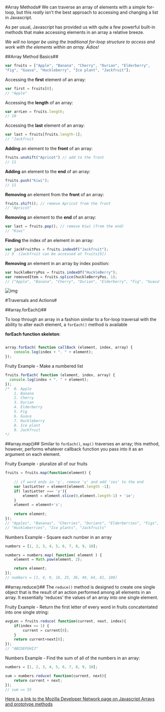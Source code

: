 #Array Methods#
We can traverse an array of elements with a simple for-loop, but this *really* isn't the best approach to accessing and changing a list in Javascript.

As per usual, Javascript has provided us with quite a few powerful built-in methods that make accessing elements in an array a relative breeze.

*We will no longer be using the traditional for-loop structure to access and work with the elements within an array.  Adios!*

##Array Method Basics##

```javascript
var fruits = ["Apple", "Banana", "Cherry", "Durian", "Elderberry", 
"Fig", "Guava", "Huckleberry", "Ice plant", "Jackfruit"];
```

Accessing the **first** element of an array:  

```javascript
var first = fruits[0];
// "Apple"
```

Accessing the **length** of an array:

```javascript
var arrLen = fruits.length;
// 10
```
Accessing the **last** element of an array:  

```javascript
var last = fruits[fruits.length-1];
// "Jackfruit
```
**Adding** an element to the **front** of an array:

```javascript
fruits.unshift("Apricot") // add to the front
// 11
```

**Adding** an element to the **end** of an array:  

```javascript
fruits.push("Kiwi");
// 11
``` 

**Removing** an element from the **front** of an array:

```javascript
fruits.shift(); // remove Apricot from the front
// "Apricot"
```

**Removing** an element to the **end** of an array:  

```javascript
var last = fruits.pop(); // remove Kiwi (from the end)
// "Kiwi"	
``` 
**Finding** the index of an element in an array:  

```javascript
var jackFruitPos = fruits.indexOf("Jackfruit");
// 9  (Jackfruit can be accessed at fruits[9])
```

**Removing** an element in an array by index position:  
  
```javascript
var huckleBerryPos = fruits.indexOf("HuckleBerry");
var removedItem = fruits.splice(huckleBerryPos, 1); 
// ["Apple", "Banana", "Cherry", "Durian", "Elderberry", "Fig", "Guava", "Ice plant", "Jackfruit"];
```

![img](http://www.frusion.com/media/1011/fruit-row.png)


#Traversals and Actions#

##array.forEach()##

To loop through an array in a fashion similar to a for-loop traversal with the ability to alter each element, a `forEach()` method is available

**forEach function skeleton**:

```javascript

array.forEach( function callBack (element, index, array) {
    console.log(index + ". " + element); 
});
```

Fruity Example - Make a numbered list

```javascript
fruits.forEach( function (element, index, array) {
  console.log(index + ". " + element);
});
/*	0. Apple 
	1. Banana 
	2. Cherry 
	3. Durian 
	4. Elderberry
	5. Fig
	6. Guava
	7. Huckleberry
	8. Ice plant
	9. Jackfruit
*/
```
     
##array.map()##
Similar to `forEach()`, `map()` traverses an array; this method, however, performs whatever callback function you pass into it as an argument on each element. 


Fruity Example - pluralize all of our fruits  

```javascript
fruits = fruits.map(function(element) {
	
	// if word ends in 'y', remove 'y' and add 'ies' to the end
  	var lastLetter = element[element.length -1];
   	if( lastLetter === 'y'){ 
  		element = element.slice(0,element.length-1) + 'ie';
	}
   	element = element+'s';
 
  	return element;
});
// "Apples", "Bananas", "Cherries", "Durians", "Elderberries", "Figs", "Guavas",  
// "Huckleberries", "Ice plants", "Jackfruits"

```

Numbers Example - Square each number in an array

```javascript
numbers = [1, 2, 3, 4, 5, 6, 7, 8, 9, 10];

numbers = numbers.map( function( element ) {
	element = Math.pow(element, 2);

	return element;
});
// numbers = [1, 4, 9, 16, 25, 36, 49, 64, 81, 100]
```

##array.reduce()##
The `reduce()` method is designed to create one single object that is the result of an action performed among all elements in an array.  It essentially 'reduces' the values of an array into one single element.

Fruity Example - Return the first letter of every word in fruits concatentated into one single string:  

```javascript 
avgLen = fruits.reduce( function(current, next, index){
    if(index == 1) { 
    	current = current[0]; 
    }
	return current+next[0];
});
// "ABCDEFGHIJ"

```
Numbers Example - Find the sum of all of the numbers in an array:

```javascript 
numbers = [1, 2, 3, 4, 5, 6, 7, 8, 9, 10];

sum = numbers.reduce( function(current, next){
	return current + next; 
});
// sum => 55

```


[Here is a link to the Mozilla Developer Network page on Javascript Arrays and prototype methods](https://developer.mozilla.org/en-US/docs/Web/JavaScript/Reference/Global_Objects/Array)